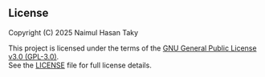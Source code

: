 ## License

Copyright (C) 2025 Naimul Hasan Taky

This project is licensed under the terms of the [GNU General Public License v3.0 (GPL-3.0)](https://www.gnu.org/licenses/gpl-3.0.html).  
See the [LICENSE](LICENSE) file for full license details.